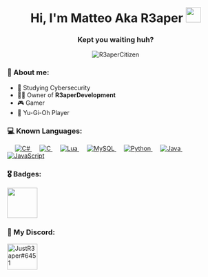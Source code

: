 <h1 align="center">Hi, I'm Matteo Aka R3aper <img src="https://media.giphy.com/media/hvRJCLFzcasrR4ia7z/giphy.gif" width="35"></h1>
<h3 align="center">Kept you waiting huh?</h3>

<p align="center"> 
	<img src="https://komarev.com/ghpvc/?username=R3aperCitizen&label=Profile%20views&color=blueviolet&style=plastic" alt="R3aperCitizen" /> 
</p>

### 👾 About me:
- 📖 Studying Cybersecurity
- 👨‍💼 Owner of <b>R3aperDevelopment</b>
- 🎮 Gamer
- 🎴 Yu-Gi-Oh Player

### 💻 Known Languages:

<p>
  &emsp;
  <a href="https://docs.microsoft.com/it-it/dotnet/csharp/" target="_blank">
    <img alt="C#" src="https://img.shields.io/badge/-C%23-blueviolet.svg?style=plastic&logo=csharp&logoColor=white">
  </a>
  &emsp; 
  <a href="https://www.cprogramming.com/" target="_blank"> 
    <img alt="C" src="https://img.shields.io/badge/C%20-%232370ED.svg?style=plastic&logo=c&logoColor=white">
  </a>
  &emsp;
  <a href="https://www.lua.org" target="_blank">
    <img alt="Lua" src="https://img.shields.io/badge/-Lua-blue.svg?style=plastic&logo=lua&logoColor=white">
  </a>
  &emsp;
  <a href="https://www.mysql.com" target="_blank">
    <img alt="MySQL" src="https://img.shields.io/badge/-MySQL-ff69b4.svg?style=plastic&logo=mysql&logoColor=white">
  </a>
  &emsp;
  <a href="https://www.python.org" target="_blank">
    <img alt="Python" src="https://img.shields.io/badge/Python%20-%2314354C.svg?style=plastic&logo=python&logoColor=white">
  </a>
  &emsp;
  <a href="https://www.java.com" target="_blank"> 
    <img alt="Java" src="https://img.shields.io/badge/Java-%23007396.svg?style=plastic&logo=java&logoColor=white">
  </a>
  &emsp;
  <a href="https://developer.mozilla.org/en-US/docs/Web/JavaScript" target="_blank"> 
     <img alt="JavaScript" src="https://img.shields.io/badge/JavaScript%20-%23F7DF1E.svg?style=plastic&logo=javascript&logoColor=black">
   </a>
</p>

### 🎖️ Badges:
<img src="https://images.credly.com/size/340x340/images/af8c6b4e-fc31-47c4-8dcb-eb7a2065dc5b/I2CS__1_.png" alt="" width="70" height="70" align="center">

### 📲 My Discord:
<p>
    <a href="JustR3aper#6451" target="blank"><img align="center" src="https://raw.githubusercontent.com/rahuldkjain/github-profile-readme-generator/master/src/images/icons/Social/discord.svg" alt="JustR3aper#6451" height="60" width="70" /></a>
</p>
